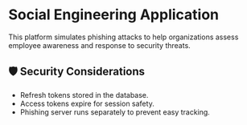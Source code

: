 # Social Engineering Application

This platform simulates phishing attacks to help organizations assess employee awareness and response to security threats.

## 🛡️ Security Considerations
- Refresh tokens stored in the database.
- Access tokens expire for session safety.
- Phishing server runs separately to prevent easy tracking.
